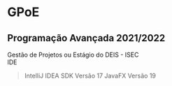 # GPoE
## Programação Avançada 2021/2022
Gestão de Projetos ou Estágio do DEIS - ISEC\
IDE
  > IntelliJ IDEA
SDK
  > Versão 17
JavaFX
  > Versão 19
